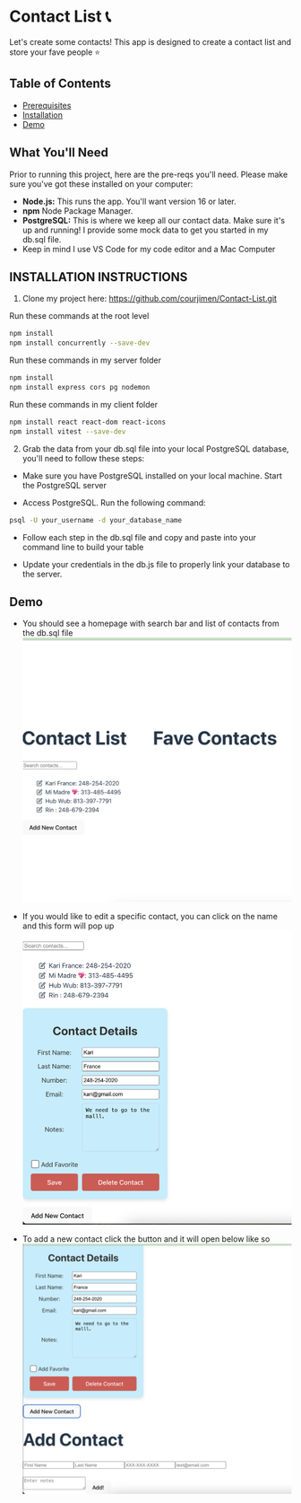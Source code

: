 # Contact List 📞

Let's create some contacts! This app is designed to create a contact list and store your fave people ⭐️

## Table of Contents
- [Prerequisites](#what-youll-need)
- [Installation](#installation-instructions)
- [Demo](#demo)

## What You'll Need

Prior to running this project, here are the pre-reqs you'll need. Please make sure you've got these installed on your computer:

* **Node.js:** This runs the app. You'll want version 16 or later.
* **npm** Node Package Manager.
* **PostgreSQL:** This is where we keep all our contact data. Make sure it's up and running! I provide some mock data to get you started in my db.sql file.
* Keep in mind I use VS Code for my code editor and a Mac Computer

## INSTALLATION INSTRUCTIONS

1. Clone my project here: https://github.com/courjimen/Contact-List.git

Run these commands at the root level
```bash
npm install
npm install concurrently --save-dev
```

Run these commands in my server folder
```bash
npm install
npm install express cors pg nodemon 
```

Run these commands in my client folder
```bash
npm install react react-dom react-icons
npm install vitest --save-dev
```

2. Grab the data from your db.sql file into your local PostgreSQL database, you'll need to follow these steps:

- Make sure you have PostgreSQL installed on your local machine. Start the PostgreSQL server

- Access PostgreSQL. Run the following command:

```bash
psql -U your_username -d your_database_name
```
-  Follow each step in the db.sql file and copy and paste into your command line to build your table

- Update your credentials in the db.js file to properly link your database to the server.

## Demo
- You should see a homepage with search bar and list of contacts from the db.sql file
![](/images/homepage.png)

- If you would like to edit a specific contact, you can click on the name and this form will pop up
![](/images/contact.png)

- To add a new contact click the button and it will open below like so
![](/images/addcontact.png)